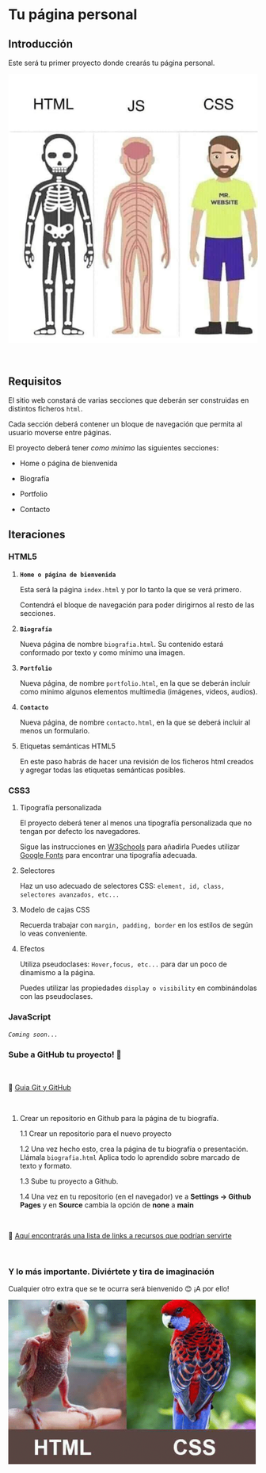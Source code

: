 # Tu página personal #

## Introducción ##

Este será tu primer proyecto donde crearás tu página personal.

![img](../../assets/proyecto/htmlcssjs.jpg)

<br>

## Requisitos ##

El sitio web constará de varias secciones que deberán ser construidas en distintos ficheros `html`. 

Cada sección deberá contener un bloque de navegación que permita al usuario moverse entre páginas. 

El proyecto deberá tener _como mínimo_ las siguientes secciones:

- Home o página de bienvenida

- Biografía

- Portfolio 

- Contacto


## Iteraciones ##

### HTML5 ###

1. **`Home o página de bienvenida`**

    Esta será la página `index.html` y por lo tanto la que se verá primero.

    Contendrá el bloque de navegación para poder dirigirnos al resto de las secciones.

2. **`Biografía`**

    Nueva página de nombre `biografia.html`.
    Su contenido estará conformado por texto y como mínimo una imagen. 

3. **`Portfolio`**

    Nueva página, de nombre `portfolio.html`, en la que se deberán incluir como mínimo algunos elementos multimedia (imágenes, videos, audios).

4. **`Contacto`**

    Nueva página, de nombre `contacto.html`, en la que se deberá incluir al menos un formulario.

5. Etiquetas semánticas HTML5

    En este paso habrás de hacer una revisión de los ficheros html creados y agregar todas las etiquetas semánticas posibles.

### CSS3 ###

1. Tipografía personalizada

    El proyecto deberá tener al menos una tipografía personalizada que no tengan por defecto los navegadores.

    Sigue las instrucciones en [W3Schools](https://www.w3schools.com/howto/howto_google_fonts.asp) para añadirla
    Puedes utilizar [Google Fonts](https://fonts.google.com) para encontrar una tipografía adecuada.

2. Selectores

    Haz un uso adecuado de selectores CSS: `element, id, class, selectores avanzados, etc...`

2. Modelo de cajas CSS

    Recuerda trabajar con `margin, padding, border` en los estilos de según lo veas conveniente.

3. Efectos

    Utiliza pseudoclases: `Hover,focus, etc...` para dar un poco de dinamismo a la página.

    Puedes utilizar las propiedades `display o visibility` en combinándolas con las pseudoclases.

### JavaScript ###

_`Coming soon...`_

### Sube a GitHub tu proyecto! 🚀 ###

<br>

🧩 [Guia Git y GitHub](git-y-github.md)

<br>

1. Crear un repositorio en Github para la página de tu biografía.

    1.1 Crear un repositorio para el nuevo proyecto

    1.2 Una vez hecho esto, crea la página de tu biografía o presentación. Llámala `biografia.html` Aplica todo lo aprendido sobre marcado de texto y formato.

    1.3 Sube tu proyecto a Github.
    
    1.4 Una vez en tu repositorio (en el navegador) ve a **Settings -> Github Pages** y en **Source** cambia la opción de **none** a **main**

<br>

🧩 [Aquí encontrarás una lista de links a recursos que podrían servirte](./recursos-ejercicio.md)


<br>

### Y lo más importante. Diviértete y tira de imaginación ###

Cualquier otro extra que se te ocurra será bienvenido :blush: ¡A por ello!

![img](../../assets/proyecto/htmlcss.jpg)
